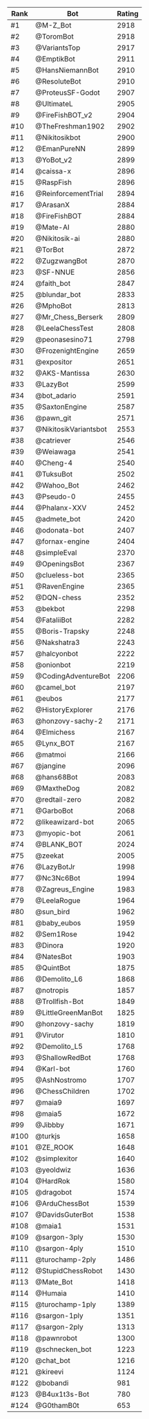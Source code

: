 Rank|Bot|Rating
---|---|---
#1|@M-Z_Bot|2918
#2|@ToromBot|2918
#3|@VariantsTop|2917
#4|@EmptikBot|2911
#5|@HansNiemannBot|2910
#6|@ResoluteBot|2910
#7|@ProteusSF-Godot|2907
#8|@UltimateL|2905
#9|@FireFishBOT_v2|2904
#10|@TheFreshman1902|2902
#11|@Nikitosikbot|2900
#12|@EmanPureNN|2899
#13|@YoBot_v2|2899
#14|@caissa-x|2896
#15|@RaspFish|2896
#16|@ReinforcementTrial|2894
#17|@ArasanX|2884
#18|@FireFishBOT|2884
#19|@Mate-AI|2880
#20|@Nikitosik-ai|2880
#21|@TorBot|2872
#22|@ZugzwangBot|2870
#23|@SF-NNUE|2856
#24|@faith_bot|2847
#25|@blundar_bot|2833
#26|@MphoBot|2813
#27|@Mr_Chess_Berserk|2809
#28|@LeelaChessTest|2808
#29|@peonasesino71|2798
#30|@FrozenightEngine|2659
#31|@expositor|2651
#32|@AKS-Mantissa|2630
#33|@LazyBot|2599
#34|@bot_adario|2591
#35|@SaxtonEngine|2587
#36|@pawn_git|2571
#37|@NikitosikVariantsbot|2553
#38|@catriever|2546
#39|@Weiawaga|2541
#40|@Cheng-4|2540
#41|@TuksuBot|2502
#42|@Wahoo_Bot|2462
#43|@Pseudo-0|2455
#44|@Phalanx-XXV|2452
#45|@admete_bot|2420
#46|@odonata-bot|2407
#47|@fornax-engine|2404
#48|@simpleEval|2370
#49|@OpeningsBot|2367
#50|@clueless-bot|2365
#51|@RavenEngine|2365
#52|@DQN-chess|2352
#53|@bekbot|2298
#54|@FataliiBot|2282
#55|@Boris-Trapsky|2248
#56|@Nakshatra3|2243
#57|@halcyonbot|2222
#58|@onionbot|2219
#59|@CodingAdventureBot|2206
#60|@camel_bot|2197
#61|@eubos|2177
#62|@HistoryExplorer|2176
#63|@honzovy-sachy-2|2171
#64|@Elmichess|2167
#65|@Lynx_BOT|2167
#66|@matmoi|2166
#67|@jangine|2096
#68|@hans68Bot|2083
#69|@MaxtheDog|2082
#70|@redtail-zero|2082
#71|@GarboBot|2068
#72|@likeawizard-bot|2065
#73|@myopic-bot|2061
#74|@BLANK_BOT|2024
#75|@zeekat|2005
#76|@LazyBotJr|1998
#77|@Nc3Nc6Bot|1994
#78|@Zagreus_Engine|1983
#79|@LeelaRogue|1964
#80|@sun_bird|1962
#81|@baby_eubos|1959
#82|@Sem1Rose|1942
#83|@Dinora|1920
#84|@NatesBot|1903
#85|@QuintBot|1875
#86|@Demolito_L6|1868
#87|@notropis|1857
#88|@Trollfish-Bot|1849
#89|@LittleGreenManBot|1825
#90|@honzovy-sachy|1819
#91|@Virutor|1810
#92|@Demolito_L5|1768
#93|@ShallowRedBot|1768
#94|@Karl-bot|1760
#95|@AshNostromo|1707
#96|@ChessChildren|1702
#97|@maia9|1697
#98|@maia5|1672
#99|@Jibbby|1671
#100|@turkjs|1658
#101|@ZE_ROOK|1648
#102|@simplexitor|1640
#103|@yeoldwiz|1636
#104|@HardRok|1580
#105|@dragobot|1574
#106|@ArduChessBot|1539
#107|@DavidsGuterBot|1538
#108|@maia1|1531
#109|@sargon-3ply|1530
#110|@sargon-4ply|1510
#111|@turochamp-2ply|1486
#112|@StupidChessRobot|1430
#113|@Mate_Bot|1418
#114|@Humaia|1410
#115|@turochamp-1ply|1389
#116|@sargon-1ply|1351
#117|@sargon-2ply|1313
#118|@pawnrobot|1300
#119|@schnecken_bot|1223
#120|@chat_bot|1216
#121|@kireevi|1124
#122|@bobandi|981
#123|@B4ux1t3s-Bot|780
#124|@G0thamB0t|653

